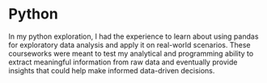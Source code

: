 # Python

In my python exploration, I had the experience to learn about using pandas for exploratory data analysis and apply it on real-world scenarios. These courseworks were meant to test my analytical and programming ability to extract meaningful information from raw data and eventually provide insights that could help make informed data-driven decisions. 
